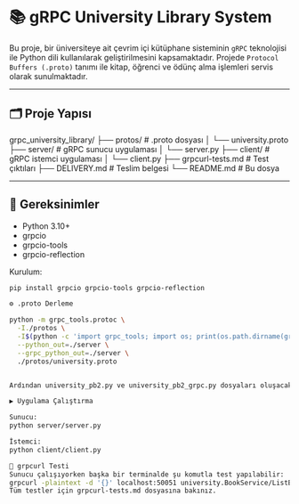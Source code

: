 # 📚 gRPC University Library System

Bu proje, bir üniversiteye ait çevrim içi kütüphane sisteminin `gRPC` teknolojisi ile Python dili kullanılarak geliştirilmesini kapsamaktadır. Projede `Protocol Buffers (.proto)` tanımı ile kitap, öğrenci ve ödünç alma işlemleri servis olarak sunulmaktadır.

---

## 🗂️ Proje Yapısı

grpc_university_library/
├── protos/ # .proto dosyası
│ └── university.proto
├── server/ # gRPC sunucu uygulaması
│ └── server.py
├── client/ # gRPC istemci uygulaması
│ └── client.py
├── grpcurl-tests.md # Test çıktıları
├── DELIVERY.md # Teslim belgesi
└── README.md # Bu dosya


---

## 🔧 Gereksinimler

- Python 3.10+  
- grpcio  
- grpcio-tools  
- grpcio-reflection

Kurulum:

```bash
pip install grpcio grpcio-tools grpcio-reflection

⚙️ .proto Derleme

python -m grpc_tools.protoc \
  -I./protos \
  -I$(python -c 'import grpc_tools; import os; print(os.path.dirname(grpc_tools.__file__) + "/_proto")') \
  --python_out=./server \
  --grpc_python_out=./server \
  ./protos/university.proto


Ardından university_pb2.py ve university_pb2_grpc.py dosyaları oluşacaktır.

▶️ Uygulama Çalıştırma

Sunucu:
python server/server.py

İstemci:
python client/client.py

🧪 grpcurl Testi
Sunucu çalışıyorken başka bir terminalde şu komutla test yapılabilir:
grpcurl -plaintext -d '{}' localhost:50051 university.BookService/ListBooks
Tüm testler için grpcurl-tests.md dosyasına bakınız.

